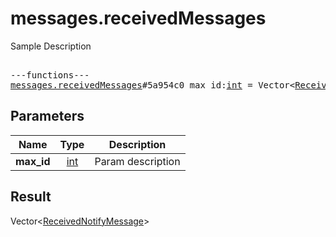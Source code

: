 # messages.receivedMessages

Sample Description

<pre>

---functions---
<a href="../method/messages.receivedMessages.md">messages.receivedMessages</a>#5a954c0 max_id:<a href="../type/int.md">int</a> = Vector&lt;<a href="../type/ReceivedNotifyMessage.md">ReceivedNotifyMessage</a>&gt;;
</pre>
## Parameters

| Name | Type | Description |
|------|:----:|-------------|
| **max_id** | <a href="../type/int.md">int</a> | Param description |

## Result

Vector&lt;<a href="../type/ReceivedNotifyMessage.md">ReceivedNotifyMessage</a>&gt;


